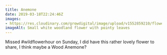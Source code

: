 ```yaml
---
title: Anemone
date: 2019-03-18T22:24:46Z
images: 
- https://res.cloudinary.com/growdigital/image/upload/v1552859210/flower-1B319869.jpg
imageAlt: Small white woodland flower with pointy leaves
---
```


Missed #wildflowerhour on Sunday, I did have this rather lovely flower to share, I think maybe a Wood Anemone?
